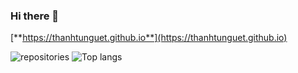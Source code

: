 ### Hi there 👋

[**https://thanhtunguet.github.io**](https://thanhtunguet.github.io)

<div class="container">
  <div class="row">
    <div class="col align-items-start">
      <img src="https://github-readme-stats.vercel.app/api?username=thanhtunguet&show_icons=true&hide_border=true" alt="repositories">
      <img src="https://github-readme-stats.vercel.app/api/top-langs/?username=thanhtunguet" alt="Top langs">
    </div>
  </div>
</div>

<!--
**thanhtunguet/thanhtunguet** is a ✨ _special_ ✨ repository because its `README.md` (this file) appears on your GitHub profile.

Here are some ideas to get you started:

- 🔭 I’m currently working on ...
- 🌱 I’m currently learning ...
- 👯 I’m looking to collaborate on ...
- 🤔 I’m looking for help with ...
- 💬 Ask me about ...
- 📫 How to reach me: ...
- 😄 Pronouns: ...
- ⚡ Fun fact: ...
-->
